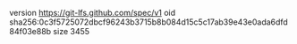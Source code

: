 version https://git-lfs.github.com/spec/v1
oid sha256:0c3f5725072dbcf96243b3715b8b084d15c5c17ab39e43e0ada6dfd84f03e88b
size 3455
